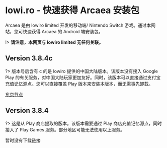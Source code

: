 # lowi.ro - 快速获得 Arcaea 安装包

Arcaea 是由 lowiro limited 开发的移动端/ Nintendo Switch 游戏。通过本网站，您可快速获得 Arcaea 的 Android 端安装包。 

!> **请注意，本网页与 lowiro limited 无任何关联。**



## Version 3.8.4c

?> 版本号后含有 c 的是 lowiro 提供的中国大陆版本。该版本没有接入 Google Play 的有关服务，对中国大陆玩家更加友好。同时，该版本可以直接通过支付宝充值记忆源点。您可以直接覆盖 Play 版本来安装本版本，而无需事先卸载。

[东京节点](http://jp.rytsu.org/arcaea_3.8.4c.apk)



## Version 3.8.4

?> 这是从 Play 商店提取的版本。该版本需要通过 Play 商店充值记忆源点，同时接入了 Play Games 服务。部分地区可能无法使用以上服务。

暂时没有下载链接
